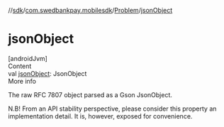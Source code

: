 //[sdk](../../../index.md)/[com.swedbankpay.mobilesdk](../index.md)/[Problem](index.md)/[jsonObject](json-object.md)



# jsonObject  
[androidJvm]  
Content  
val [jsonObject](json-object.md): JsonObject  
More info  


The raw RFC 7807 object parsed as a Gson JsonObject.



N.B! From an API stability perspective, please consider this property an implementation detail. It is, however, exposed for convenience.

  



